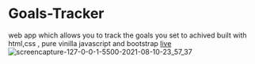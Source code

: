 # Goals-Tracker 
web app which allows you to track the goals you set to achived
built with html,css , pure vinilla javascript and bootstrap
<a href="https://gallant-panini-335948.netlify.app/">live</a>
![screencapture-127-0-0-1-5500-2021-08-10-23_57_37](https://user-images.githubusercontent.com/19820593/128940482-e29858d0-8871-4c2c-92af-13d5fabf6ede.png)

